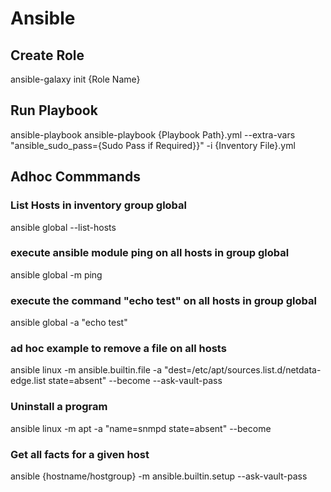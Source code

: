 # Ansible

## Create Role
ansible-galaxy init {Role Name}

## Run Playbook
ansible-playbook ansible-playbook {Playbook Path}.yml --extra-vars "ansible_sudo_pass={Sudo Pass if Required}}" -i {Inventory File}.yml

## Adhoc Commmands

### List Hosts in inventory group global
ansible global --list-hosts

### execute ansible module ping on all hosts in group global
ansible global -m ping

### execute the command "echo test" on all hosts in group global
ansible global -a "echo test"



### ad hoc example to remove a file on all hosts
ansible linux -m ansible.builtin.file -a "dest=/etc/apt/sources.list.d/netdata-edge.list state=absent" --become --ask-vault-pass
### Uninstall a program
ansible linux -m apt -a "name=snmpd state=absent" --become

### Get all facts for a given host
ansible {hostname/hostgroup} -m ansible.builtin.setup --ask-vault-pass